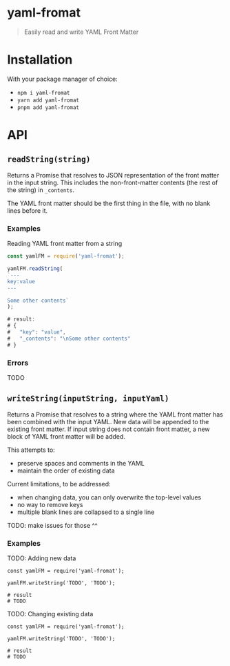 # yaml-fromat

> Easily read and write YAML Front Matter

# Installation

With your package manager of choice:

* `npm i yaml-fromat`
* `yarn add yaml-fromat`
* `pnpm add yaml-fromat`


# API

## `readString(string)`


Returns a Promise that resolves to JSON representation of the front matter in the input string. This includes the non-front-matter contents (the rest of the string) in `_contents`.

The YAML front matter should be the first thing in the file, with no blank lines before it.

### Examples

Reading YAML front matter from a string

```javascript
const yamlFM = require('yaml-fromat');

yamlFM.readString(
`---
key:value
---

Some other contents`
);

# result:
# {
#   "key": "value",
#   "_contents": "\nSome other contents"
# }
```

### Errors

TODO



## `writeString(inputString, inputYaml)`

Returns a Promise that resolves to a string where the YAML front matter has been combined with the input YAML. New data will be appended to the existing front matter. If input string does not contain front matter, a new block of YAML front matter will be added.

This attempts to:
* preserve spaces and comments in the YAML
* maintain the order of existing data

Current limitations, to be addressed:
* when changing data, you can only overwrite the top-level values
* no way to remove keys
* multiple blank lines are collapsed to a single line

TODO: make issues for those ^^


### Examples

TODO: Adding new data

```
const yamlFM = require('yaml-fromat');

yamlFM.writeString('TODO', 'TODO');

# result
# TODO
```

TODO: Changing existing data

```
const yamlFM = require('yaml-fromat');

yamlFM.writeString('TODO', 'TODO');

# result
# TODO
```

